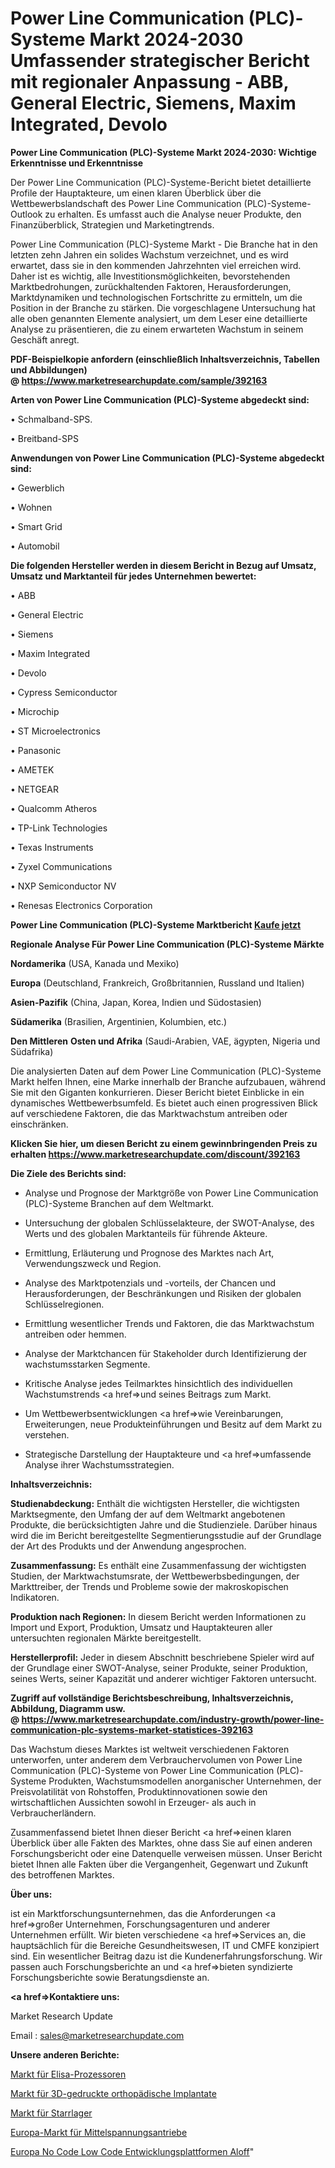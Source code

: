 # Power Line Communication (PLC)-Systeme Markt 2024-2030 Umfassender strategischer Bericht mit regionaler Anpassung - ABB, General Electric, Siemens, Maxim Integrated, Devolo

<strong>Power Line Communication (PLC)-Systeme Markt 2024-2030: Wichtige Erkenntnisse und Erkenntnisse</strong>

Der Power Line Communication (PLC)-Systeme-Bericht bietet detaillierte Profile der Hauptakteure, um einen klaren Überblick über die Wettbewerbslandschaft des Power Line Communication (PLC)-Systeme-Outlook zu erhalten. Es umfasst auch die Analyse neuer Produkte, den Finanzüberblick, Strategien und Marketingtrends.

Power Line Communication (PLC)-Systeme Markt - Die Branche hat in den letzten zehn Jahren ein solides Wachstum verzeichnet, und es wird erwartet, dass sie in den kommenden Jahrzehnten viel erreichen wird. Daher ist es wichtig, alle Investitionsmöglichkeiten, bevorstehenden Marktbedrohungen, zurückhaltenden Faktoren, Herausforderungen, Marktdynamiken und technologischen Fortschritte zu ermitteln, um die Position in der Branche zu stärken. Die vorgeschlagene Untersuchung hat alle oben genannten Elemente analysiert, um dem Leser eine detaillierte Analyse zu präsentieren, die zu einem erwarteten Wachstum in seinem Geschäft anregt.

<strong><b>PDF-Beispielkopie anfordern (einschließlich Inhaltsverzeichnis, Tabellen und Abbildungen) @ </b></strong><strong><a href=https://www.marketresearchupdate.com/sample/392163><strong>https://www.marketresearchupdate.com/sample/392163</u></a></strong></strong>

<strong>Arten von Power Line Communication (PLC)-Systeme abgedeckt sind:</strong>

• Schmalband-SPS.

• Breitband-SPS

<strong>Anwendungen von Power Line Communication (PLC)-Systeme abgedeckt sind:</strong>

• Gewerblich

• Wohnen

• Smart Grid

• Automobil

<strong>Die folgenden Hersteller werden in diesem Bericht in Bezug auf Umsatz, Umsatz und Marktanteil für jedes Unternehmen bewertet:</strong>

• ABB

• General Electric

• Siemens

• Maxim Integrated

• Devolo

• Cypress Semiconductor

• Microchip

• ST Microelectronics

• Panasonic

• AMETEK

• NETGEAR

• Qualcomm Atheros

• TP-Link Technologies

• Texas Instruments

• Zyxel Communications

• NXP Semiconductor NV

• Renesas Electronics Corporation

<strong>Power Line Communication (PLC)-Systeme Marktbericht <a href=https://www.marketresearchupdate.com/buynow/392163>Kaufe jetzt</a></strong>

<strong>Regionale Analyse Für Power Line Communication (PLC)-Systeme Märkte</strong>

<strong>Nordamerika</strong> (USA, Kanada und Mexiko)

<strong>Europa</strong> (Deutschland, Frankreich, Großbritannien, Russland und Italien)

<strong>Asien-Pazifik</strong> (China, Japan, Korea, Indien und Südostasien)

<strong>Südamerika</strong> (Brasilien, Argentinien, Kolumbien, etc.)

<strong>Den Mittleren</strong> <strong>Osten und Afrika</strong> (Saudi-Arabien, VAE, ägypten, Nigeria und Südafrika)

Die analysierten Daten auf dem Power Line Communication (PLC)-Systeme Markt helfen Ihnen, eine Marke innerhalb der Branche aufzubauen, während Sie mit den Giganten konkurrieren. Dieser Bericht bietet Einblicke in ein dynamisches Wettbewerbsumfeld. Es bietet auch einen progressiven Blick auf verschiedene Faktoren, die das Marktwachstum antreiben oder einschränken.

<strong>Klicken Sie hier, um diesen Bericht zu einem gewinnbringenden Preis zu erhalten
</strong><strong><a href=https://www.marketresearchupdate.com/discount/392163>https://www.marketresearchupdate.com/discount/392163</b></u></strong></a>

<strong>Die Ziele des Berichts sind:</strong>

- Analyse und Prognose der Marktgröße von Power Line Communication (PLC)-Systeme Branchen auf dem Weltmarkt.

- Untersuchung der globalen Schlüsselakteure, der SWOT-Analyse, des Werts und des globalen Marktanteils für führende Akteure.

- Ermittlung, Erläuterung und Prognose des Marktes nach Art, Verwendungszweck und Region.

- Analyse des Marktpotenzials und -vorteils, der Chancen und Herausforderungen, der Beschränkungen und Risiken der globalen Schlüsselregionen.

- Ermittlung wesentlicher Trends und Faktoren, die das Marktwachstum antreiben oder hemmen.

- Analyse der Marktchancen für Stakeholder durch Identifizierung der wachstumsstarken Segmente.

- Kritische Analyse jedes Teilmarktes hinsichtlich des individuellen Wachstumstrends <a href=>und</a> seines Beitrags zum Markt.

- Um Wettbewerbsentwicklungen <a href=>wie</a> Vereinbarungen, Erweiterungen, neue Produkteinführungen und Besitz auf dem Markt zu verstehen.

- Strategische Darstellung der Hauptakteure und <a href=>umfas</a>sende Analyse ihrer Wachstumsstrategien.

<strong>Inhaltsverzeichnis:</strong>

<strong>Studienabdeckung:</strong> Enthält die wichtigsten Hersteller, die wichtigsten Marktsegmente, den Umfang der auf dem Weltmarkt angebotenen Produkte, die berücksichtigten Jahre und die Studienziele. Darüber hinaus wird die im Bericht bereitgestellte Segmentierungsstudie auf der Grundlage der Art des Produkts und der Anwendung angesprochen.

<strong>Zusammenfassung:</strong> Es enthält eine Zusammenfassung der wichtigsten Studien, der Marktwachstumsrate, der Wettbewerbsbedingungen, der Markttreiber, der Trends und Probleme sowie der makroskopischen Indikatoren.

<strong>Produktion nach Regionen:</strong> In diesem Bericht werden Informationen zu Import und Export, Produktion, Umsatz und Hauptakteuren aller untersuchten regionalen Märkte bereitgestellt.

<strong>Herstellerprofil:</strong> Jeder in diesem Abschnitt beschriebene Spieler wird auf der Grundlage einer SWOT-Analyse, seiner Produkte, seiner Produktion, seines Werts, seiner Kapazität und anderer wichtiger Faktoren untersucht.

<strong><b>Zugriff auf vollständige Berichtsbeschreibung, Inhaltsverzeichnis, Abbildung, Diagramm usw. @ </b></strong><strong><a href=https://www.marketresearchupdate.com/industry-growth/power-line-communication-plc-systems-market-statistices-392163>https://www.marketresearchupdate.com/industry-growth/power-line-communication-plc-systems-market-statistices-392163</a></strong>

Das Wachstum dieses Marktes ist weltweit verschiedenen Faktoren unterworfen, unter anderem dem Verbrauchervolumen von Power Line Communication (PLC)-Systeme von Power Line Communication (PLC)-Systeme Produkten, Wachstumsmodellen anorganischer Unternehmen, der Preisvolatilität von Rohstoffen, Produktinnovationen sowie den wirtschaftlichen Aussichten sowohl in Erzeuger- als auch in Verbraucherländern.

Zusammenfassend bietet Ihnen dieser Bericht <a href=>einen</a> klaren Überblick über alle Fakten des Marktes, ohne dass Sie auf einen anderen Forschungsbericht oder eine Datenquelle verweisen müssen. Unser Bericht bietet Ihnen alle Fakten über die Vergangenheit, Gegenwart und Zukunft des betroffenen Marktes.

<strong>Über uns:</strong>

 ist ein Marktforschungsunternehmen, das die Anforderungen <a href=>großer</a> Unternehmen, Forschungsagenturen und anderer Unternehmen erfüllt. Wir bieten verschiedene <a href=>Services</a> an, die hauptsächlich für die Bereiche Gesundheitswesen, IT und CMFE konzipiert sind. Ein wesentlicher Beitrag dazu ist die Kundenerfahrungsforschung. Wir passen auch Forschungsberichte an und <a href=>bieten</a> syndizierte Forschungsberichte sowie Beratungsdienste an.

<strong><a href=>Kontaktiere uns:</a></strong>

Market Research Update

Email : sales@marketresearchupdate.com

<strong>Unsere anderen Berichte:</strong>

<a href=https://www.linkedin.com/pulse/elisa-processors-market-size-historical-growth>Markt für Elisa-Prozessoren</a>

<a href=https://www.linkedin.com/pulse/3d-printed-orthopedic-implants-market-size>Markt für 3D-gedruckte orthopädische Implantate</a>

<a href=https://www.linkedin.com/pulse/rigid-bearings-market-size-industry-growth>Markt für Starrlager</a>

<a href=https://www.linkedin.com/pulse/europe-medium-voltage-drives-market-2023-brief-regionwise>Europa-Markt für Mittelspannungsantriebe</a>

<a href=https://www.linkedin.com/pulse/europe-no-code-low-code-development-platforms-aloff/>Europa No Code Low Code Entwicklungsplattformen Aloff</a>"

